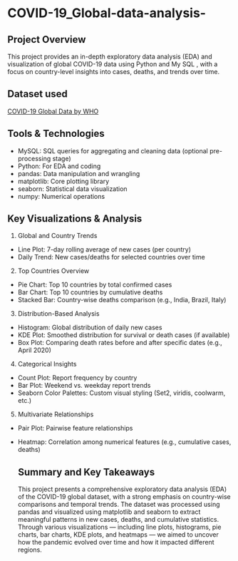# COVID-19_Global-data-analysis-
## Project Overview 
This project provides an in-depth exploratory data analysis (EDA) and visualization of global COVID-19 data using Python and My SQL , 
with a focus on country-level insights into cases, deaths, and trends over time.

## Dataset used
<a href= "https://github.com/Manjari0522/COVID-19_Global-data-analysis-/blob/main/covid19_global.csv">COVID-19 Global Data by WHO</a>

## Tools & Technologies
- MySQL: SQL queries for aggregating and cleaning data (optional pre-processing stage)
- Python: For EDA and coding 
- pandas: Data manipulation and wrangling
- matplotlib: Core plotting library
- seaborn: Statistical data visualization
- numpy: Numerical operations

## Key Visualizations & Analysis
1. Global and Country Trends
- Line Plot: 7-day rolling average of new cases (per country)
- Daily Trend: New cases/deaths for selected countries over time

2. Top Countries Overview
- Pie Chart: Top 10 countries by total confirmed cases
- Bar Chart: Top 10 countries by cumulative deaths
- Stacked Bar: Country-wise deaths comparison (e.g., India, Brazil, Italy)

3. Distribution-Based Analysis
- Histogram: Global distribution of daily new cases
- KDE Plot: Smoothed distribution for survival or death cases (if available)
- Box Plot: Comparing death rates before and after specific dates (e.g., April 2020)

4. Categorical Insights
- Count Plot: Report frequency by country
- Bar Plot: Weekend vs. weekday report trends
- Seaborn Color Palettes: Custom visual styling (Set2, viridis, coolwarm, etc.)

5. Multivariate Relationships
- Pair Plot: Pairwise feature relationships
- Heatmap: Correlation among numerical features (e.g., cumulative cases, deaths)

  ## Summary and Key Takeaways
  This project presents a comprehensive exploratory data analysis (EDA) of the COVID-19 global dataset, with a strong emphasis on country-wise comparisons and temporal trends.
  The dataset was processed using pandas and visualized using matplotlib and seaborn to extract meaningful patterns in new cases, deaths, and cumulative statistics.
Through various visualizations — including line plots, histograms, pie charts, bar charts, KDE plots, and heatmaps —
we aimed to uncover how the pandemic evolved over time and how it impacted different regions.





